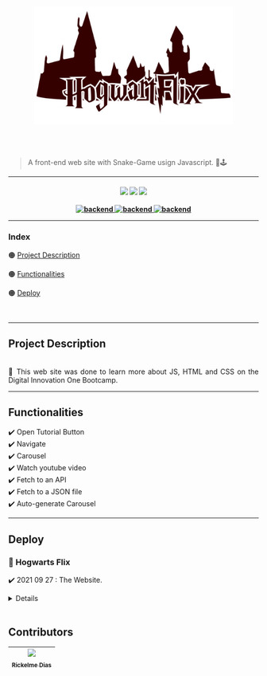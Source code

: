 </br>

<h1>
<a href="#">
  <p align="center">
    <img src="/img/HogwartFlix.png" alt="Logo Hogwart flix" width="400"/>
  </p>
</a>
</h1>

</br>

> A front-end web site with Snake-Game usign Javascript. 🐍🕹️

---

<h4 align="center"\>
<a href="https://github.com/RickelmeDias/HogwartFlix" target="_blank"><img src="https://img.shields.io/github/issues/RickelmeDias/HogwartFlix?style=plastic"/></a>
<a href="https://github.com/RickelmeDias/HogwartFlix" target="_blank"><img src="https://img.shields.io/github/forks/RickelmeDias/HogwartFlix?style=plastic"/></a>
<a href="https://github.com/RickelmeDias/HogwartFlix" target="_blank"><img src="https://img.shields.io/github/stars/RickelmeDias/HogwartFlix?style=plastic"/></a>
</br></br>
<a href="#">
<img src="https://img.shields.io/badge/HTML%20-Working-lime?style=plastic&logo=Cachet&logoColor=green" alt="backend"/>
<img src="https://img.shields.io/badge/CSS%20-Working-lime?style=plastic&logo=Cachet&logoColor=green" alt="backend"/>
<img src="https://img.shields.io/badge/JS%20-Working-orange?style=plastic&logo=Cachet&logoColor=green" alt="backend"/>
</a>
</br>


---


### Index

🟠 [Project Description](#project-description)

🟠 [Functionalities](#functionalities)

🟠 [Deploy](#deploy)
 
</br>


---


## Project Description

<p align="justify">
</br>📃 This web site was done to learn more about JS, HTML and CSS on the Digital Innovation One Bootcamp. 
</p>

---


## Functionalities

<p align="justify">
✔️ Open Tutorial Button
</br>✔️ Navigate
</br>✔️ Carousel 
</br>✔️ Watch youtube video
</br>✔️ Fetch to an API
</br>✔️ Fetch to a JSON file
</br>✔️ Auto-generate Carousel
</p>


---


## Deploy

<h3>🎯 Hogwarts Flix</h3>

✔️ 2021 09 27 : The Website.
<details>
  <p align="center">
    <img src="" alt="hogwarts flix web" width="800"/>
  </p>
</details>
</br>



## Contributors

| [<img src="https://avatars.githubusercontent.com/u/43411893?s=400&u=c1a306f43d649c6c7e92cda85709ba604b20406b&v=4" width=115><br><sub>Rickelme Dias</sub>](https://github.com/RickelmeDias) |
| :---: |
